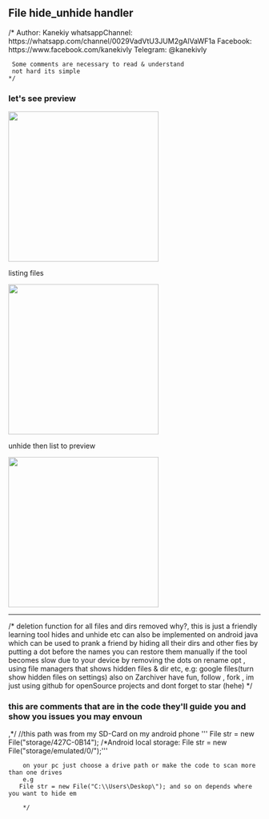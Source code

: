 <h2>File hide_unhide handler</h2>
/*
    Author: Kanekiy
     whatsappChannel: https://whatsapp.com/channel/0029VadVtU3JUM2gAlVaWF1a
     Facebook: https://www.facebook.com/kanekivly
     Telegram: @kanekivly
     
     Some comments are necessary to read & understand
     not hard its simple
    */

  <h3>let's see preview </h3>
  <img src="https://github.com/Kanekivly/Java-File_lib-fun_tutorial/blob/main/Screenshot_20240504-081852.png" width="auto" height="300" />
<p>listing files</p>
<img src="https://github.com/Kanekivly/Java-File_lib-fun_tutorial/blob/main/Screenshot_20240504-083627.png" width="auto" height="300" />
<p>unhide then list to preview </p>
<img src="https://github.com/Kanekivly/Java-File_lib-fun_tutorial/blob/main/Screenshot_20240504-083656.png" width="auto" height="300" />
<hr>
/*
    deletion function for all files and dirs removed
    why?, this is just a friendly learning tool
    hides and unhide etc can also be implemented on android java
    which can be used to prank a friend by hiding all their dirs and other fies
    by putting a dot before the names
    you can restore them manually if the tool becomes slow due to your device
    by removing the dots on rename opt , using file managers that shows hidden files & dir
    etc, e.g: google files(turn show hidden files on settings) also on Zarchiver
    have fun, follow , fork , im just using github for openSource projects
    and dont forget to star (hehe)
    */
    <h3>this are comments that are in the code they'll guide you and show you issues you may envoun</h3>
    ,*/
    //this path was from my SD-Card on my android phone
    '''
        File str = new File("storage/427C-0B14");
        /*Android local storage:
        File str = new File("storage/emulated/0/");'''
        
        on your pc just choose a drive path or make the code to scan more than one drives
        e.g
       File str = new File("C:\\Users\Deskop\"); and so on depends where you want to hide em
       
        */
